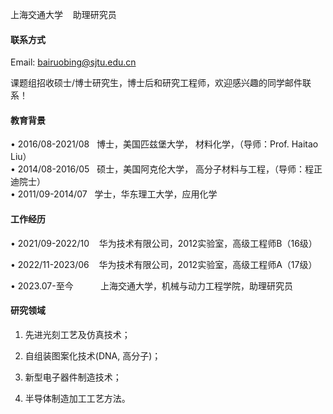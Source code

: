



上海交通大学    助理研究员


#### 联系方式

Email: bairuobing@sjtu.edu.cn

课题组招收硕士/博士研究生，博士后和研究工程师，欢迎感兴趣的同学邮件联系！


#### 教育背景

• 2016/08-2021/08   博士，美国匹兹堡大学， 材料化学，（导师：Prof. Haitao Liu）            
• 2014/08-2016/05   硕士，美国阿克伦大学， 高分子材料与工程，（导师：程正迪院士）  
• 2011/09-2014/07   学士，华东理工大学，应用化学


#### 工作经历
• 2021/09-2022/10    华为技术有限公司，2012实验室，高级工程师B（16级）

• 2022/11-2023/06    华为技术有限公司，2012实验室，高级工程师A（17级）

• 2023.07-至今           上海交通大学，机械与动力工程学院，助理研究员


#### 研究领域

1. 先进光刻工艺及仿真技术；

2. 自组装图案化技术(DNA, 高分子)；

3. 新型电子器件制造技术；

4. 半导体制造加工工艺方法。
